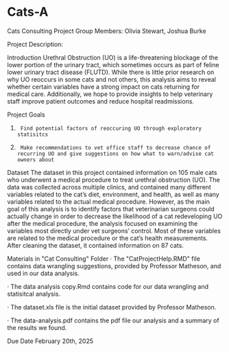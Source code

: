 # Cats-A
Cats Consulting Project
Group Members: Olivia Stewart, Joshua Burke

Project Description:

Introduction
Urethral Obstruction (UO) is a life-threatening blockage of the lower portion of the urinary tract, which sometimes occurs as part of feline lower urinary tract disease (FLUTD). While there is little prior research on why UO reoccurs in some cats and not others, this analysis aims to reveal whether certain variables have a strong impact on cats returning for medical care. Additionally, we hope to provide insights to help veterinary staff improve patient outcomes and reduce hospital readmissions.


Project Goals
1.      Find potential factors of reoccuring UO through exploratory statisitcs

2.      Make recommendations to vet office staff to decrease chance of recurring UO and give suggestions on how what to warn/advise cat owners about

Dataset
The dataset in this project contained information on 105 male cats who underwent a medical procedure to treat urethral obstruction (UO). The data was collected across multiple clinics, and contained many different variables related to the cat’s diet, environment, and health, as well as many variables related to the actual medical procedure. However, as the main goal of this analysis is to identify factors that veterinarian surgeons could actually change in order to decrease the likelihood of a cat redeveloping UO after the medical procedure, the analysis focused on examining the variables most directly under vet surgeons’ control. Most of these variables are related to the medical procedure or the cat’s health measurements. After cleaning the dataset, it contained information on 87 cats.

Materials in "Cat Consulting" Folder
·         The "CatProjectHelp.RMD" file contains data wrangling suggestions, provided by Professor Matheson, and used in our data analysis. 

·         The data analysis copy.Rmd contains code for our data wrangling and statisitcal analysis. 

·         The dataset.xls file is the initial dataset provided by Professor Matheson. 

·         The data-analysis.pdf contains the pdf file our analysis and a summary of the results we found.  

Due Date
February 20th, 2025
